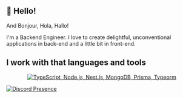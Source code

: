 ## 🙋 Hello!
And Bonjour, Hola, Hallo!

I'm a Backend Engineer. 
I love to create delightful, unconventional applications in back-end and a little bit in front-end.

## I work with that languages and tools 
<p align="center">
  <a href="#">
    <img src="https://skillicons.dev/icons?i=ts,nodejs,nestjs,postgres,mongodb,prisma, typeorm" alt="TypeScript, Node.js, Nest.js, MongoDB, Prisma, Typeorm" />
  </a>
</p>

[![Discord Presence](https://lanyard.cnrad.dev/api/921397251446808616)](https://discord.com/users/921397251446808616)



